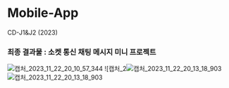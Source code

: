 # Mobile-App
CD-J1&amp;J2 (2023)
### 최종 결과물 : 소켓 통신 채팅 메시지 미니 프로젝트
![캡처_2023_11_22_20_10_57_344](https://github.com/pjho4746/Mobile-App/assets/126854628/53039e5e-2fc0-4a07-9b34-51b79c1aea03)
![캡처_2![캡처_2023_11_22_20_13_18_903](https://github.com/pjho4746/Mobile-App/assets/126854628/cd6e2231-5bab-4331-b76c-31546e3bd593)
![캡처_2023_11_22_20_13_18_903](https://github.com/pjho4746/Mobile-App/assets/126854628/bc6589fe-3742-425c-bbe4-ef4be4f86dae)

